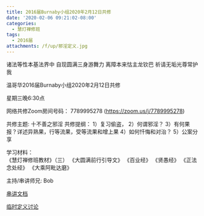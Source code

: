 ```yaml
---
title: 2016届Burnaby小组2020年2月12日共修
date: '2020-02-06 09:21:02-08:00'
categories:
  - 慧灯禅修班
tags:
  - 2016届
attachments: /f/up/邪淫定义.jpg
---
```

诸法等性本基法界中 自现圆满三身游舞力 离障本来怙主龙钦巴 祈请无垢光尊常护我

温哥华2016届Burnaby小组2020年2月12日共修 

星期三晚6:30点

网络共修Zoom房间号码： 7789995278 (<https://zoom.us/j/7789995278>)

共修主题: 十不善之邪淫
共修提纲：
1）复习偷盗，
2）何谓邪淫？
3）有何果报？详述异熟果，行等流果，受等流果和增上果
4）如何忏悔和对治？
5）公案分享

学习材料：  
《慧灯禅修班教材》（三） 
《大圆满前行引导文》
《百业经》
《贤愚经》
《正法念处经》
《大乘阿毗达磨》

主持/串讲师兄: Bob

[串讲文档](https://hdvblob.blob.core.windows.net/hdv/f/up/十不善业之三：邪淫.pptx)

[临时定义讨论](https://hdvblob.blob.core.windows.net/hdv/f/up/邪淫定义.jpg)
